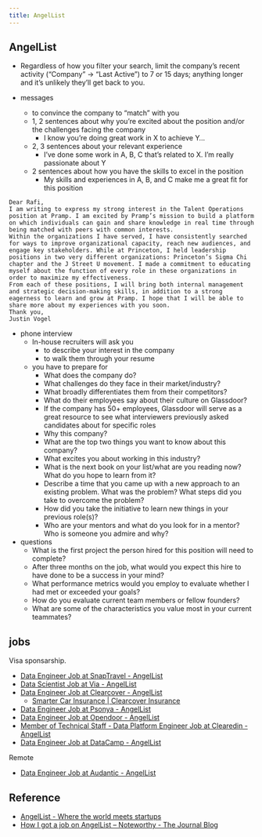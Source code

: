 ```yaml
---
title: AngelList
---
```


## AngelList
* Regardless of how you filter your search, limit the company’s recent activity (“Company” → “Last Active”) to 7 or 15 days; anything longer and it’s unlikely they’ll get back to you.

* messages
    * to convince the company to “match” with you
    * 1, 2 sentences about why you’re excited about the position and/or the challenges facing the company 
        * I know you’re doing great work in X to achieve Y…
    * 2, 3 sentences about your relevant experience
        * I’ve done some work in A, B, C that’s related to X. I’m really passionate about Y
    * 2 sentences about how you have the skills to excel in the position
        * My skills and experiences in A, B, and C make me a great fit for this position

```
Dear Rafi,
I am writing to express my strong interest in the Talent Operations position at Pramp. I am excited by Pramp’s mission to build a platform on which individuals can gain and share knowledge in real time through being matched with peers with common interests.
Within the organizations I have served, I have consistently searched for ways to improve organizational capacity, reach new audiences, and engage key stakeholders. While at Princeton, I held leadership positions in two very different organizations: Princeton’s Sigma Chi chapter and the J Street U movement. I made a commitment to educating myself about the function of every role in these organizations in order to maximize my effectiveness.
From each of these positions, I will bring both internal management and strategic decision-making skills, in addition to a strong eagerness to learn and grow at Pramp. I hope that I will be able to share more about my experiences with you soon.
Thank you,
Justin Vogel
```

* phone interview
    * In-house recruiters will ask you
        * to describe your interest in the company
        * to walk them through your resume
    * you have to prepare for
        * What does the company do?
        * What challenges do they face in their market/industry?
        * What broadly differentiates them from their competitors?
        * What do their employees say about their culture on Glassdoor?
        * If the company has 50+ employees, Glassdoor will serve as a great resource to see what interviewers previously asked candidates about for specific roles
        * Why this company?
        * What are the top two things you want to know about this company?
        * What excites you about working in this industry?
        * What is the next book on your list/what are you reading now? What do you hope to learn from it?
        * Describe a time that you came up with a new approach to an existing problem. What was the problem? What steps did you take to overcome the problem?
        * How did you take the initiative to learn new things in your previous role(s)?
        * Who are your mentors and what do you look for in a mentor? Who is someone you admire and why?
* questions
    * What is the first project the person hired for this position will need to complete?
    * After three months on the job, what would you expect this hire to have done to be a success in your mind?
    * What performance metrics would you employ to evaluate whether I had met or exceeded your goals?
    * How do you evaluate current team members or fellow founders?
    * What are some of the characteristics you value most in your current teammates?

## jobs
Visa sponsarship.

* [Data Engineer Job at SnapTravel \- AngelList](https://angel.co/snaptravel/jobs/385374-data-engineer)
* [Data Scientist Job at Via - AngelList](https://angel.co/via-10/jobs/114857-data-scientist?src=rec)
* [Data Engineer Job at Clearcover - AngelList](https://angel.co/clearcover/jobs/373305-data-engineer)
    * [Smarter Car Insurance | Clearcover Insurance](https://clearcover.com/)
* [Data Engineer Job at Psonya - AngelList](https://angel.co/psonya/jobs/275190-data-engineer)
* [Data Engineer Job at Opendoor - AngelList](https://angel.co/opendoor/jobs/290258-data-engineer)
* [Member of Technical Staff - Data Platform Engineer Job at Clearedin - AngelList](https://angel.co/clearedin/jobs/323330-member-of-technical-staff-data-platform-engineer)
* [Data Engineer Job at DataCamp - AngelList](https://angel.co/datacamp/jobs/215639-data-engineer)


Remote

* [Data Engineer Job at Audantic - AngelList](https://angel.co/audantic-1/jobs/352286-data-engineer)

## Reference
* [AngelList - Where the world meets startups](https://angel.co/?ref=nav)
* [How I got a job on AngelList – Noteworthy \- The Journal Blog](https://blog.usejournal.com/how-i-got-a-job-on-angellist-99506dfca421)
